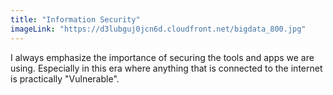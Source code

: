 ```yaml
---
title: "Information Security"
imageLink: "https://d3lubguj0jcn6d.cloudfront.net/bigdata_800.jpg"
---
```


I always emphasize the importance of securing the tools and apps we are using. Especially in this era where anything that is connected to the internet is practically "Vulnerable".
